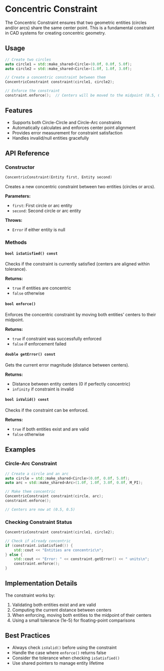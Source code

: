 # Concentric Constraint

The Concentric Constraint ensures that two geometric entities (circles and/or arcs) share the same center point. This is a fundamental constraint in CAD systems for creating concentric geometry.

## Usage

```cpp
// Create two circles
auto circle1 = std::make_shared<Circle>(0.0f, 0.0f, 5.0f);
auto circle2 = std::make_shared<Circle>(1.0f, 1.0f, 3.0f);

// Create a concentric constraint between them
ConcentricConstraint constraint(circle1, circle2);

// Enforce the constraint
constraint.enforce();  // Centers will be moved to the midpoint (0.5, 0.5)
```

## Features

- Supports both Circle-Circle and Circle-Arc constraints
- Automatically calculates and enforces center point alignment
- Provides error measurement for constraint satisfaction
- Handles invalid/null entities gracefully

## API Reference

### Constructor

```cpp
ConcentricConstraint(Entity first, Entity second)
```

Creates a new concentric constraint between two entities (circles or arcs).

**Parameters:**
- `first`: First circle or arc entity
- `second`: Second circle or arc entity

**Throws:**
- `Error` if either entity is null

### Methods

#### `bool isSatisfied() const`

Checks if the constraint is currently satisfied (centers are aligned within tolerance).

**Returns:**
- `true` if entities are concentric
- `false` otherwise

#### `bool enforce()`

Enforces the concentric constraint by moving both entities' centers to their midpoint.

**Returns:**
- `true` if constraint was successfully enforced
- `false` if enforcement failed

#### `double getError() const`

Gets the current error magnitude (distance between centers).

**Returns:**
- Distance between entity centers (0 if perfectly concentric)
- `infinity` if constraint is invalid

#### `bool isValid() const`

Checks if the constraint can be enforced.

**Returns:**
- `true` if both entities exist and are valid
- `false` otherwise

## Examples

### Circle-Arc Constraint

```cpp
// Create a circle and an arc
auto circle = std::make_shared<Circle>(0.0f, 0.0f, 5.0f);
auto arc = std::make_shared<Arc>(1.0f, 1.0f, 3.0f, 0.0f, M_PI);

// Make them concentric
ConcentricConstraint constraint(circle, arc);
constraint.enforce();

// Centers are now at (0.5, 0.5)
```

### Checking Constraint Status

```cpp
ConcentricConstraint constraint(circle1, circle2);

// Check if already concentric
if (constraint.isSatisfied()) {
    std::cout << "Entities are concentric\n";
} else {
    std::cout << "Error: " << constraint.getError() << " units\n";
    constraint.enforce();
}
```

## Implementation Details

The constraint works by:
1. Validating both entities exist and are valid
2. Computing the current distance between centers
3. When enforcing, moving both entities to the midpoint of their centers
4. Using a small tolerance (1e-5) for floating-point comparisons

## Best Practices

- Always check `isValid()` before using the constraint
- Handle the case where `enforce()` returns false
- Consider the tolerance when checking `isSatisfied()`
- Use shared pointers to manage entity lifetime
